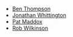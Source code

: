 * [Ben Thompson](http://github.com/kotay)
* [Jonathan Whittington](http://github.com/ixil)
* [Pat Maddox](http://patmaddox.com)
* [Rob Wilkinson](http://github.com/robawilkinson)
